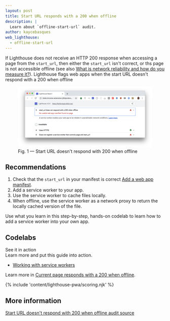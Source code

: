 ```yaml
---
layout: post
title: Start URL responds with a 200 when offline
description: |
  Learn about `offline-start-url` audit.
author: kaycebasques
web_lighthouse:
  - offline-start-url
---
```


If Lighthouse does not receive an HTTP 200
response when accessing a page from the `start_url`,
then either the `start_url` isn't correct,
or ths page is not accessible offline
(see also [What is network reliability and how do you measure it?](/network-connections-unreliable/)).
Lighthouse flags web apps when the start URL doesn't respond with a 200 when offline

<figure class="w-figure">
  <img class="w-screenshot w-screenshot--filled" src="offline-start-url.png" alt="Lighthouse audit showing start URL doesn't respond with 200 when offline">
  <figcaption class="w-figcaption">
    Fig. 1 — Start URL doesn't respond with 200 when offline
  </figcaption>
</figure>

## Recommendations

1. Check that the `start_url` in your manifest is correct [Add a web app manifest](/add-manifest/). 
2. Add a service worker to your app.
4. Use the service worker to cache files locally.
4. When offline, use the service worker as a network proxy to return the locally cached version of the file.

Use what you learn in this step-by-step,
hands-on codelab to learn how to add a service
worker into your own app.

<div class="w-codelabs-callout">
  <div class="w-codelabs-callout__header">
    <h2 class="w-codelabs-callout__lockup">Codelabs</h2>
    <div class="w-codelabs-callout__headline">See it in action</div>
    <div class="w-codelabs-callout__blurb">
      Learn more and put this guide into action.
    </div>
  </div>
  <ul class="w-unstyled-list w-codelabs-callout__list">
    <li class="w-codelabs-callout__listitem">
      <a class="w-codelabs-callout__link" href="/codelab-service-workers">
        Working with service workers
      </a>
    </li>
  </ul>
</div>

Learn more in [Current page responds with a 200 when offline](/works-offline).

{% include 'content/lighthouse-pwa/scoring.njk' %}

## More information

[Start URL doesn't respond with 200 when offline audit source](https://github.com/GoogleChrome/lighthouse/blob/master/lighthouse-core/audits/offline-start-url.js)

